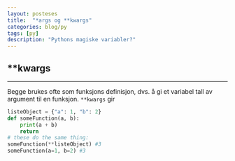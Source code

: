 ```yaml
---
layout: posteses
title:  "*args og **kwargs"
categories: blog/py
tags: [py]
description: "Pythons magiske variabler?"
---
```


**kwargs
------
---

Begge brukes ofte som funksjons definisjon, dvs. å gi et variabel tall av argument til en funksjon.
`**kwargs` gir

```python
listeObject = {"a": 1, "b": 2}
def someFunction(a, b):
    print(a + b)
    return
# these do the same thing:
someFunction(**listeObject) #3
someFunction(a=1, b=2) #3
```
